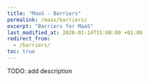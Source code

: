 ```yaml
---
title: "MaaS - Barriers"
permalink: /maas/barriers/
excerpt: "Barriers for MaaS"
last_modified_at: 2020-01-14T15:00:00 +01:00
redirect_from:
  - /barriers/
toc: true
---
```


TODO: add description

